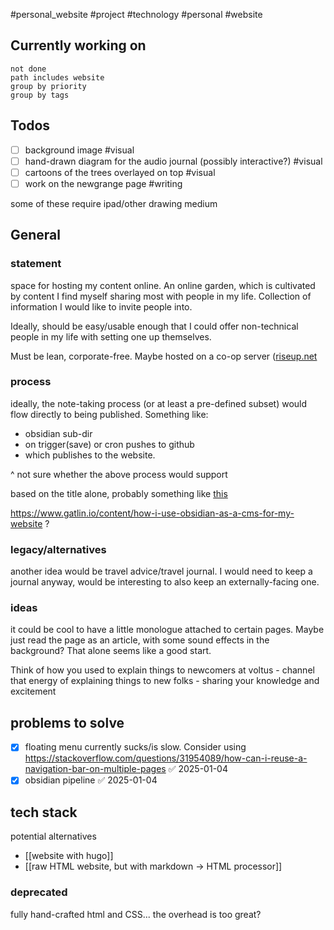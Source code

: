#personal_website 
#project #technology #personal #website

##  Currently working on
```tasks
not done
path includes website
group by priority
group by tags

```


## Todos
- [ ] background image #visual
- [ ] hand-drawn diagram for the audio journal (possibly interactive?) #visual
- [ ] cartoons of the trees overlayed on top #visual
- [ ] work on the newgrange page #writing

some of these require ipad/other drawing medium
## General
### statement
space for hosting my content online.
An online garden, which is cultivated by content I find myself sharing most with people in my life. Collection of information I would like to invite people into.

Ideally, should be easy/usable enough that I could offer non-technical people in my life with setting one up themselves.

Must be lean, corporate-free. Maybe hosted on a co-op server ([riseup.net](https://riseup.net/en())

### process
ideally, the note-taking process (or at least a pre-defined subset) would flow directly to being published.
Something like:
* obsidian sub-dir
* on trigger(save) or cron pushes to github
* which publishes to the website. 

^ not sure whether the above process would support 

based on the title alone, probably something like [this](https://www.gatlin.io/content/how-i-use-obsidian-as-a-cms-for-my-website)


https://www.gatlin.io/content/how-i-use-obsidian-as-a-cms-for-my-website ?


### legacy/alternatives
another idea would be travel advice/travel journal. I would need to keep a journal anyway, would be interesting to also keep an externally-facing one.

### ideas 
it could be cool to have a little monologue attached to certain pages. Maybe just read the page as an article, with some sound effects in the background? That alone seems like a good start.

Think of how you used to explain things to newcomers at voltus - channel that energy of explaining things to new folks - sharing your knowledge and excitement
## problems to solve 
- [x] floating menu currently sucks/is slow. Consider using https://stackoverflow.com/questions/31954089/how-can-i-reuse-a-navigation-bar-on-multiple-pages ✅ 2025-01-04
- [x] obsidian pipeline ✅ 2025-01-04

## tech stack
potential alternatives

- [[website with hugo]]
-  [[raw HTML website, but with markdown -> HTML processor]]
### deprecated
fully hand-crafted html and CSS... the overhead is too great?

